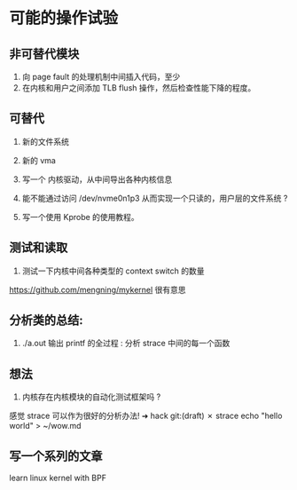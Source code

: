 # 可能的操作试验

## 非可替代模块
1. 向 page fault 的处理机制中间插入代码，至少
2. 在内核和用户之间添加 TLB flush 操作，然后检查性能下降的程度。

## 可替代
1. 新的文件系统
2. 新的 vma 
3. 写一个 内核驱动，从中间导出各种内核信息

4. 能不能通过访问 /dev/nvme0n1p3 从而实现一个只读的，用户层的文件系统 ?

5. 写一个使用 Kprobe 的使用教程。

## 测试和读取
1. 测试一下内核中间各种类型的 context switch 的数量

https://github.com/mengning/mykernel 很有意思

## 分析类的总结:
1. ./a.out 输出 printf 的全过程 : 分析 strace 中间的每一个函数


## 想法
1. 内核存在内核模块的自动化测试框架吗 ?



感觉 strace 可以作为很好的分析办法!
➜  hack git:(draft) ✗ strace echo "hello world" > ~/wow.md

## 写一个系列的文章
learn linux kernel with BPF
